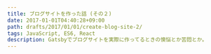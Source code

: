 ```yaml
---
title: ブログサイトを作った話 (その２)
date: 2017-01-01T04:40:28+09:00
path: drafts/2017/01/01/create-blog-site-2/
tags: JavaScript, ES6, React
description: Gatsbyでブログサイトを実際に作ってるときの懊悩とか苦悶とか。
---
```

